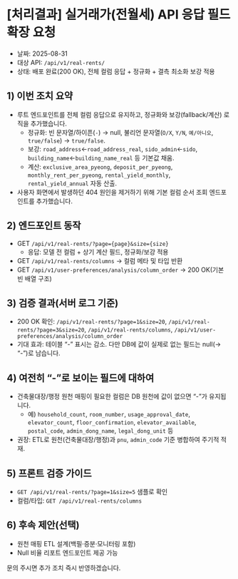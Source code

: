 # [처리결과] 실거래가(전월세) API 응답 필드 확장 요청

- 날짜: 2025-08-31
- 대상 API: `/api/v1/real-rents/`
- 상태: 배포 완료(200 OK), 전체 컬럼 응답 + 정규화 + 결측 최소화 보강 적용

## 1) 이번 조치 요약

- 루트 엔드포인트를 전체 컬럼 응답으로 유지하고, 정규화와 보강(fallback/계산) 로직을 추가했습니다.
  - 정규화: 빈 문자열/하이픈(`-`) → null, 불리언 문자열(`O/X`, `Y/N`, `예/아니오`, `true/false`) → `true/false`.
  - 보강: `road_address`←`road_address_real`, `sido_admin`←`sido`, `building_name`←`building_name_real` 등 기본값 채움.
  - 계산: `exclusive_area_pyeong`, `deposit_per_pyeong`, `monthly_rent_per_pyeong`, `rental_yield_monthly`, `rental_yield_annual` 자동 산출.
- 사용자 화면에서 발생하던 404 원인을 제거하기 위해 기본 컬럼 순서 조회 엔드포인트를 추가했습니다.

## 2) 엔드포인트 동작

- GET `/api/v1/real-rents/?page={page}&size={size}`
  - 응답: 모델 전 컬럼 + 상기 계산 필드, 정규화/보강 적용
- GET `/api/v1/real-rents/columns` → 컬럼 메타 및 타입 반환
- GET `/api/v1/user-preferences/analysis/column_order` → 200 OK(기본 빈 배열 구조)

## 3) 검증 결과(서버 로그 기준)

- 200 OK 확인: `/api/v1/real-rents/?page=1&size=20`, `/api/v1/real-rents/?page=3&size=20`, `/api/v1/real-rents/columns`, `/api/v1/user-preferences/analysis/column_order`
- 기대 효과: 테이블 “-” 표시는 감소. 다만 DB에 값이 실제로 없는 필드는 null(→ “-”)로 남습니다.

## 4) 여전히 “-”로 보이는 필드에 대하여

- 건축물대장/행정 원천 매핑이 필요한 컬럼은 DB 원천에 값이 없으면 “-”가 유지됩니다.
  - 예) `household_count`, `room_number`, `usage_approval_date`, `elevator_count`, `floor_confirmation`, `elevator_available`, `postal_code`, `admin_dong_name`, `legal_dong_unit` 등
- 권장: ETL로 원천(건축물대장/행정)과 `pnu`, `admin_code` 기준 병합하여 주기적 적재.

## 5) 프론트 검증 가이드

- `GET /api/v1/real-rents/?page=1&size=5` 샘플로 확인
- 컬럼/타입: `GET /api/v1/real-rents/columns`

## 6) 후속 제안(선택)

- 원천 매핑 ETL 설계(백필·증분·모니터링 포함)
- Null 비율 리포트 엔드포인트 제공 가능

문의 주시면 추가 조치 즉시 반영하겠습니다.
